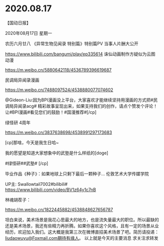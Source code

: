 # 2020.08.17


【国动日报】

2020年08月17日  星期一

农历六月廿八
《异常生物见闻录 特别篇》特别篇PV 当事人片酬大公开

https://www.bilibili.com/bangumi/play/ep335614
诛仙动画制作方疑似为云图动漫

https://m.weibo.cn/5880642118/4536789396619687


民调局异闻录漫画

https://m.weibo.cn/7488097524/4538880077074602

@Gideon-Liu:因为BPI漫画没上平台，大家喜欢才能继续坚持用漫画的方式把#民调局异闻录acg# 精彩故事呈现出来，如果支持我们的创作，请点个赞发个评论！让#BPI漫画#看见您们的鼓励！#国漫推荐#[/cp]


绿怪研 4周年

https://m.weibo.cn/3837638698/4538991297173683

[cp]那啥，今天是我生日哈~

 我的愿望是知道大家想象中的武塾是什么样纸的[doge]

#绿怪研##武塾# [/cp]


毕业作品《种子》：如果地球上只剩下最后一颗种子... 伦敦艺术大学传媒学院

UP主: Swallowtail7002#bilibili# https://www.bilibili.com/video/BV1z64y1c7nB

林魂胡茬子：

https://m.weibo.cn/1822445882/4538848627656787

坦白来说，美术场景是我花心思最大的地方，也是流失量最大的职位。所以最缺的还是美术场景，我还有些精力再折腾。如果你喜欢这个风格，且有一定的场景从业经历，欢迎加入我们。这大概是我第三次在微博直招美术场景了吧。简历请投递：liudaowuyu@Foxmail.com期待有缘人。 
以上就是今天的主要消息
求关注求转发




